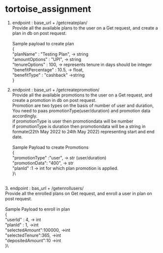 # tortoise_assignment

1. endpoint : base_url + /getcreateplan/ \
Provide all the available plans to the user on a Get request, and create a plan in db on post request.\
\
Sample payload to create plan\
{\
  "planName" : "Testing Plan", -> string \
  "amountOptions" : "UPI", -> string\
  "tenureOptions" : 100, ->  represents tenure in days should be integer\
  "benefitPercentage" : 10.5, -> float,\
  "benefitType" : "cashback" ->string\
}


2. endpoint : base_url + /getcreatepromotion/\
Provide all the available promotions to the user on a Get request, and create a promotion in db on post request.\
Promotion are two types on the basis of number of user and duration, You need to paas promotionType(user/duration) and promotion data accordingly.\
if promotionType is user then promotiondata will be number\
if promotionType is duration then promotiondata will be a string in formate(22th May 2022 to 24th May 2022) representing start and end date.\
\
Sample Payload to create Promotions\
{\
 "promotionType" :"user", -> str (user/duration)\
 "promotionData": "400", -> str\
 "planId" :1 -> int for which plan promotion is applied.\
 }\

 \
 3. endpoint : bas_url + /getenrollusers/\
 Provide all the enrolled plans on Get request, and enroll a user in plan on post request.\
 \
 Sample Payload to enroll in plan\
 {\
 "userId" : 4, -> int\
 "planId" : 1, ->int \
 "selectedAmount":100000, ->int\
 "selectedTenure":365, ->int\
 "depositedAmount":10  ->int\
 }\
 
 
 
